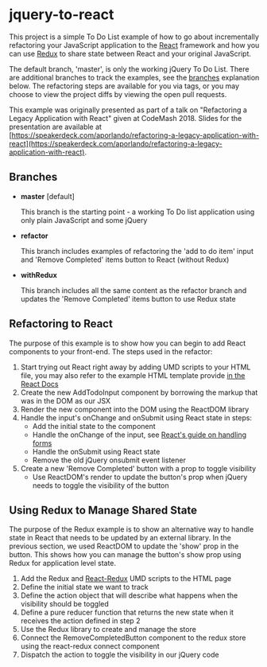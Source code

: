 # jquery-to-react
This project is a simple To Do List example of how to go about incrementally refactoring your JavaScript application to the [React](https://reactjs.org/) framework and how you can use [Redux](https://redux.js.org/) to share state between React and your original JavaScript.

The default branch, 'master', is only the working jQuery To Do List. There are additional branches to track the examples, see the [branches](#branches) explanation below. The refactoring steps are available for you via tags, or you may choose to view the project diffs by viewing the open pull requests.

This example was originally presented as part of a talk on "Refactoring a Legacy Application with React" given at CodeMash 2018. Slides for the presentation are available at [https://speakerdeck.com/aporlando/refactoring-a-legacy-application-with-react](https://speakerdeck.com/aporlando/refactoring-a-legacy-application-with-react).

## Branches
 - **master** [default]

      This branch is the starting point - a working To Do list application using only plain JavaScript and some jQuery

 - **refactor**

      This branch includes examples of refactoring the 'add to do item' input and 'Remove Completed' items button to React (without Redux)

 - **withRedux**

      This branch includes all the same content as the refactor branch and updates the 'Remove Completed' items button to use Redux state


## Refactoring to React

The purpose of this example is to show how you can begin to add React components to your front-end. The steps used in the refactor:
1. Start trying out React right away by adding UMD scripts to your HTML file, you may also refer to the example HTML template provide [in the React Docs](https://reactjs.org/docs/try-react.html)
2. Create the new AddTodoInput component by borrowing the markup that was in the DOM as our JSX
3. Render the new component into the DOM using the ReactDOM library
4. Handle the input's onChange and onSubmit using React state in steps:
    - Add the initial state to the component
    - Handle the onChange of the input, see [React's guide on handling forms](https://reactjs.org/docs/forms.html)
    - Handle the onSubmit using React state
    - Remove the old jQuery onsubmit event listener
5. Create a new 'Remove Completed' button with a prop to toggle visibility
    - Use ReactDOM's render to update the button's prop when jQuery needs to toggle the visibility of the button

## Using Redux to Manage Shared State

The purpose of the Redux example is to show an alternative way to handle state in React that needs to be updated by an external library. In the previous section, we used ReactDOM to update the 'show' prop in the button. This shows how you can manage the button's show prop using Redux for application level state.
1. Add the Redux and [React-Redux](https://redux.js.org/docs/basics/UsageWithReact.html) UMD scripts to the HTML page
2. Define the initial state we want to track
3. Define the action object that will describe what happens when the visibility should be toggled
4. Define a pure reducer function that returns the new state when it receives the action defined in step 2
5. Use the Redux library to create and manage the store
6. Connect the RemoveCompletedButton component to the redux store using the react-redux connect component
7. Dispatch the action to toggle the visibility in our jQuery code
